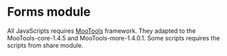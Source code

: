 Forms module
============

All JavaScripts requires [MooTools](http://mootools.net/) framework. They adapted to the MooTools-core-1.4.5 and MooTools-more-1.4.0.1.
Some scripts requires the scripts from share module.